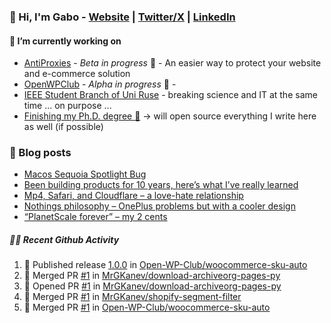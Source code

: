 ### 👋 Hi, I'm Gabo - [Website](https://gkanev.com) | [Twitter/X](https://twitter.com/mrgkanev) | [LinkedIn](https://www.linkedin.com/in/mrgkanev)

#### 🔭 I’m currently working on
- [AntiProxies](https://antiproxies.com/) - *Beta in progress* 🚀 -  An easier way to protect your website and e-commerce solution
- [OpenWPClub](https://openwpclub.com/) - *Alpha in progress* 🚀 - 
- [IEEE Student Branch of Uni Ruse](https://github.com/IEEE-Student-Branch-of-Uni-Ruse) - breaking science and IT at the same time ... on purpose ...
- [Finishing my Ph.D. degree 🤔](https://scholar.google.com/citations?user=En7GPEsAAAAJ&hl=en) -> will open source everything I write here as well (if possible)

### 📖 Blog posts
<!-- BLOG-POST-LIST:START -->
- [Macos Sequoia Spotlight Bug](https://gkanev.com/posts/macos-sequoia-spotlight-bug/)
- [Been building products for 10 years, here’s what I’ve really learned](https://gkanev.com/posts/been-building-products-for-10-years-heres-what-ive-really-learned/)
- [Mp4, Safari, and Cloudflare – a love-hate relationship](https://gkanev.com/posts/mp4-safari-and-cloudflare-a-love-hate-relationship/)
- [Nothings philosophy – OnePlus problems but with a cooler design](https://gkanev.com/posts/nothings-philosophy-oneplus-problems-but-with-a-cooler-design/)
- [“PlanetScale forever” – my 2 cents](https://gkanev.com/posts/planetscale-forever-my-2-cents/)
<!-- BLOG-POST-LIST:END -->

##### 🧑‍💻 Recent Github Activity

<!--START_SECTION:activity-->
1. 🚀 Published release [1.0.0](https://github.com/Open-WP-Club/woocommerce-sku-auto/releases/tag/1.0.0) in [Open-WP-Club/woocommerce-sku-auto](https://github.com/Open-WP-Club/woocommerce-sku-auto)
2. 🎉 Merged PR [#1](https://github.com/MrGKanev/download-archiveorg-pages-py/pull/1) in [MrGKanev/download-archiveorg-pages-py](https://github.com/MrGKanev/download-archiveorg-pages-py)
3. 💪 Opened PR [#1](https://github.com/MrGKanev/download-archiveorg-pages-py/pull/1) in [MrGKanev/download-archiveorg-pages-py](https://github.com/MrGKanev/download-archiveorg-pages-py)
4. 🎉 Merged PR [#1](https://github.com/MrGKanev/shopify-segment-filter/pull/1) in [MrGKanev/shopify-segment-filter](https://github.com/MrGKanev/shopify-segment-filter)
5. 🎉 Merged PR [#1](https://github.com/Open-WP-Club/woocommerce-sku-auto/pull/1) in [Open-WP-Club/woocommerce-sku-auto](https://github.com/Open-WP-Club/woocommerce-sku-auto)
<!--END_SECTION:activity-->
